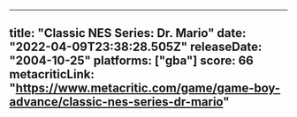 
---
title: "Classic NES Series: Dr. Mario"
date: "2022-04-09T23:38:28.505Z"
releaseDate: "2004-10-25"
platforms: ["gba"]
score: 66
metacriticLink: "https://www.metacritic.com/game/game-boy-advance/classic-nes-series-dr-mario"
---
